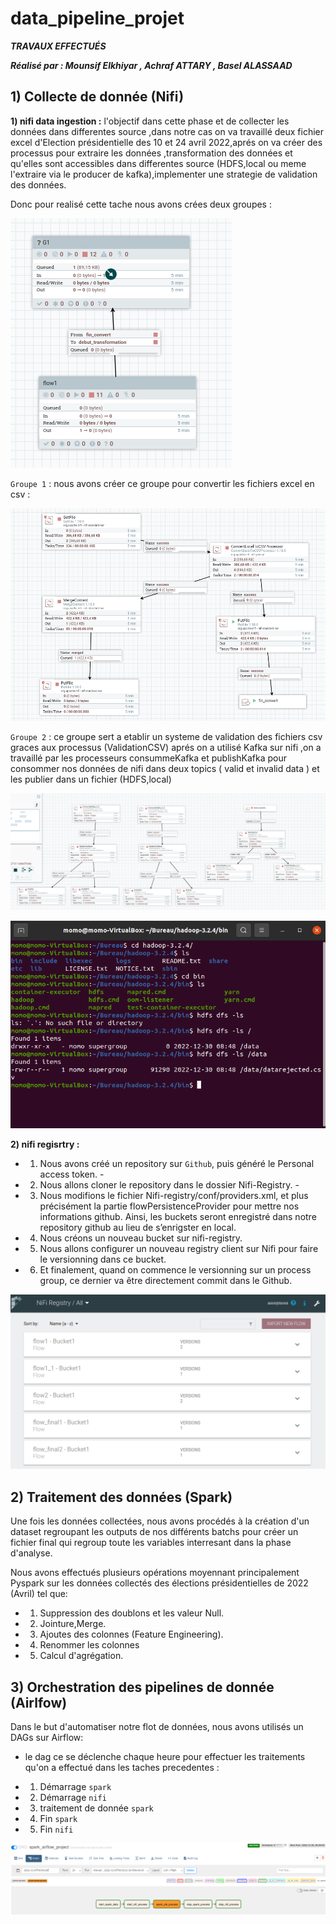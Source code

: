# data_pipeline_projet

***TRAVAUX EFFECTUÉS***

***Réalisé par : Mounsif Elkhiyar , Achraf ATTARY , Basel ALASSAAD***

## 1) Collecte de donnée (Nifi)

**1) nifi data ingestion :** l'objectif dans cette phase et de collecter les données dans differentes source ,dans notre cas on va travaillé  deux fichier excel d'Election présidentielle des 10 et 24 avril 2022,aprés on va créer des processus pour extraire les données ,transformation des données et qu'elles sont accessibles dans differentes source (HDFS,local ou meme l'extraire via le producer de kafka),implementer une strategie de validation des données.


Donc pour realisé cette tache nous avons crées deux groupes :

![enter image description here](https://github.com/MonDataa/data_pipeline_projet/blob/master/nifi/nifi_group.PNG)

`Groupe 1` : nous avons créer ce groupe pour convertir les fichiers excel en csv :

![enter image description here](https://github.com/MonDataa/data_pipeline_projet/blob/master/nifi/nifi_flow1.PNG)

`Groupe 2` : ce groupe sert a etablir un systeme de validation des fichiers csv graces aux processus (ValidationCSV) aprés on a utilisé Kafka sur nifi ,on a travaillé par les processeurs consummeKafka et publishKafka pour consommer nos données de nifi dans deux topics ( valid et invalid data ) et les publier dans un fichier (HDFS,local)

![enter image description here](https://github.com/MonDataa/data_pipeline_projet/blob/master/nifi/nifi_flow2.PNG)

![enter image description here](https://github.com/MonDataa/data_pipeline_projet/blob/master/nifi/resultat_hdfs.PNG)

**2) nifi regisrtry :**
- 1) Nous avons créé un repository sur `Github`, puis généré le Personal access token. - 
- 2) Nous allons cloner le repository dans le dossier Nifi-Registry. - 
- 3) Nous modifions le fichier Nifi-registry/conf/providers.xml, et plus précisément la partie flowPersistenceProvider pour mettre nos informations github. Ainsi, les buckets seront enregistré dans notre repository github au lieu de s’enrigster en local. 
- 4) Nous créons un nouveau bucket sur nifi-registry. 
- 5) Nous allons configurer un nouveau registry client sur Nifi pour faire le versionning dans ce bucket. 
- 6) Et finalement, quand on commence le versionning sur un process group, ce dernier va être directement commit dans le Github.

![enter image description here](https://github.com/MonDataa/data_pipeline_projet/blob/master/nifi/nifi_registry_flow.PNG)

## 2) Traitement des données (Spark)
Une fois les données collectées, nous avons procédés à la création d'un dataset regroupant les outputs de nos différents batchs pour créer un fichier final qui regroup toute les variables interresant dans la phase d'analyse.

Nous avons effectués plusieurs opérations moyennant principalement Pyspark sur les données collectés des élections présidentielles de 2022 (Avril) tel que:

- 1) Suppression des doublons et les valeur Null.
- 2) Jointure,Merge.
- 3) Ajoutes des colonnes (Feature Engineering).
- 4) Renommer les colonnes
- 5) Calcul d'agrégation.

## 3) Orchestration des pipelines de donnée (Airlfow)

Dans le but d'automatiser notre flot de données, nous avons utilisés un DAGs sur Airflow:

- le dag ce se déclenche chaque heure pour effectuer les traitements qu'on a effectué dans les taches precedentes :

- 1) Démarrage `spark`
- 2) Démarrage `nifi`
- 3) traitement de donnée `spark`
- 4) Fin `spark`
- 5) Fin `nifi`

![enter image description here](https://github.com/MonDataa/data_pipeline_projet/blob/master/airflow/airflow_dag.PNG)
